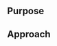 ## Purpose
<!--- Describe the problem or feature in addition to a link to the issues. -->

## Approach
<!--- How does this change address the problem? -->

